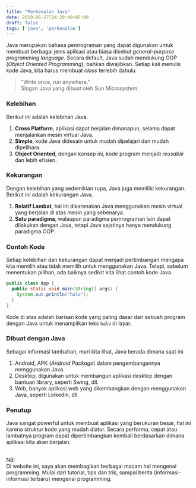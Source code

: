 ```yaml
---
title: "Perkenalan Java"
date: 2019-06-27T14:29:40+07:00
draft: false
tags: ['java', 'perkenalan']
---
```


Java merupakan bahasa pemrograman yang dapat digunakan untuk membuat
berbagai jenis aplikasi atau biasa disebut _general-purpose programming language_.
Secara default, Java sudah mendukung OOP (_Object Oriented Programming_), bahkan diwajibkan.
Setiap kali menulis kode Java, kita harus membuat _class_ terlebih dahulu.

> "Write once, run anywhere." <br/> Slogan Java yang dibuat oleh Sun Microsystem.

### Kelebihan
Berikut ini adalah kelebihan Java.

1. **Cross Platform**, aplikasi dapat berjalan dimanapun, selama dapat menjalankan mesin virtual Java.
2. **Simple**, kode Java didesain untuk mudah dipelajari dan mudah dipelihara.
3. **Object Oriented**, dengan konsep ini, kode program menjadi _reusable_ dan lebih efisien.

### Kekurangan
Dengan kelebihan yang sedemikian rupa, Java juga memiliki kekurangan. Berikut
ini adalah kekurangan Java.

1. **Relatif Lambat**, hal ini dikarenakan Java menggunakan mesin virtual yang berjalan di atas mesin yang sebenarya.
2. **Satu paradigma**, walaupun paradigma pemrograman lain dapat dilakukan dengan Java,
tetapi Java sejatinya hanya mendukung paradigma OOP.

### Contoh Kode
Setiap kelebihan dan kekurangan dapat menjadi pertimbangan mengapa kita memilih atau
tidak memilih untuk menggunakan Java. Tetapi, sebelum menentukan pilihan, ada baiknya sedikit kita lihat
contoh kode Java.

```java
public class App {
  public static void main(String[] args) {
    System.out.println("halo");
  }
}
```

Kode di atas adalah barisan kode yang paling dasar dari sebuah program dengan Java
untuk menampilkan teks `halo` di layar.

### Dibuat dengan Java
Sebagai informasi tambahan, mari kita lihat, Java berada dimana saat ini.

1. Android, APK (_Android Package_) dalam pengembangannya menggunakan Java.
2. Desktop, digunakan untuk membangun aplikasi desktop dengan bantuan library, seperti Swing, dll.
3. Web, banyak aplikasi web yang dikembangkan dengan menggunakan Java, seperti Linkedin, dll.

### Penutup
Java sangat powerful untuk membuat aplikasi yang berukuran besar, hal ini karena struktur kode yang mudah
diatur. Secara performa, cepat atau lambatnya program dapat dipertimbangkan kembali berdasarkan dimana
aplikasi kita akan berjalan.

<br/>
NB: <br/>
Di website ini, saya akan membagikan berbagai macam hal mengenai programming.
Mulai dari tutorial, tips dan trik, sampai berita (informasi-informasi terbaru)
mengenai programming.